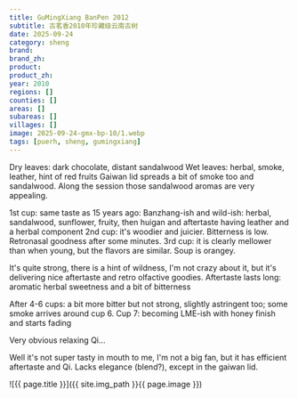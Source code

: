 ```yaml
---
title: GuMingXiang BanPen 2012
subtitle: 古茗香2010年珍藏级云南古树
date: 2025-09-24
category: sheng
brand: 
brand_zh: 
product: 
product_zh: 
year: 2010
regions: []
counties: []
areas: []
subareas: []
villages: []
image: 2025-09-24-gmx-bp-10/1.webp
tags: [puerh, sheng, gumingxiang]
---
```


Dry leaves: dark chocolate, distant sandalwood
Wet leaves: herbal, smoke, leather, hint of red fruits
Gaiwan lid spreads a bit of smoke too and sandalwood. Along the session those sandalwood aromas are very appealing.

1st cup: same taste as 15 years ago: Banzhang-ish and wild-ish: herbal, sandalwood, sunflower, fruity, then huigan and aftertaste having leather and a herbal component
2nd cup: it's woodier and juicier. Bitterness is low. Retronasal goodness after some minutes.
3rd cup: it is clearly mellower than when young, but the flavors are similar.
Soup is orangey.

It's quite strong, there is a hint of wildness, I'm not crazy about it, but it's delivering nice aftertaste and retro olfactive goodies.
Aftertaste lasts long: aromatic herbal sweetness and a bit of bitterness

After 4-6 cups: a bit more bitter but not strong, slightly astringent too; some smoke arrives around cup 6.
Cup 7: becoming LME-ish with honey finish and starts fading

Very obvious relaxing Qi... 

Well it's not super tasty in mouth to me, I'm not a big fan, but it has efficient aftertaste and Qi. Lacks elegance (blend?), except in the gaiwan lid.

![{{ page.title }}]({{ site.img_path }}{{ page.image }})

